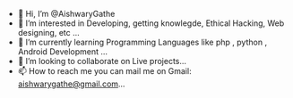 - 👋 Hi, I’m @AishwaryGathe
- 👀 I’m interested in Developing, getting knowlegde, Ethical Hacking, Web designing, etc ...
- 🌱 I’m currently learning Programming Languages like php , python , Android Development ...
- 💞️ I’m looking to collaborate on Live projects...
- 📫 How to reach me  you can mail me on Gmail: aishwarygathe@gmail.com...
